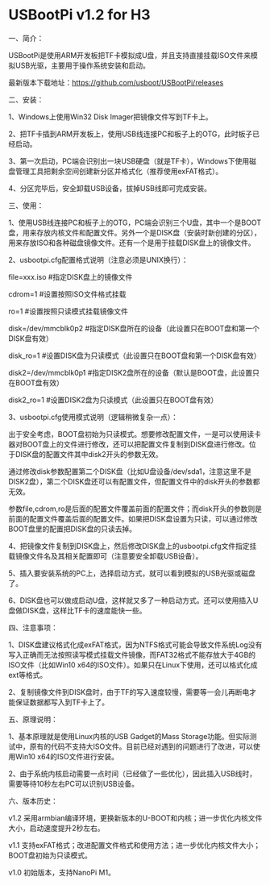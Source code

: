 # USBootPi v1.2 for H3

一、简介：

USBootPi是使用ARM开发板把TF卡模拟成U盘，并且支持直接挂载ISO文件来模拟USB光驱，主要用于操作系统安装和启动。

最新版本下载地址：https://github.com/usboot/USBootPi/releases

二、安装：

1、Windows上使用Win32 Disk Imager把镜像文件写到TF卡上。

2、把TF卡插到ARM开发板上，使用USB线连接PC和板子上的OTG，此时板子已经启动。

3、第一次启动，PC端会识别出一块USB硬盘（就是TF卡），Windows下使用磁盘管理工具把剩余空间创建新分区并格式化（推荐使用exFAT格式）。

4、分区完毕后，安全卸载USB设备，拔掉USB线即可完成安装。

三、使用：

1、使用USB线连接PC和板子上的OTG，PC端会识别三个U盘，其中一个是BOOT盘，用来存放内核文件和配置文件。另外一个是DISK盘（安装时新创建的分区），用来存放ISO和各种磁盘镜像文件。还有一个是用于挂载DISK盘上的镜像文件。

2、usbootpi.cfg配置格式说明（注意必须是UNIX换行）：

file=xxx.iso #指定DISK盘上的镜像文件

cdrom=1 #设置按照ISO文件格式挂载

ro=1 #设置按照只读模式挂载镜像文件

disk=/dev/mmcblk0p2 #指定DISK盘所在的设备（此设置只在BOOT盘和第一个DISK盘有效）

disk_ro=1 #设置DISK盘为只读模式（此设置只在BOOT盘和第一个DISK盘有效）

disk2=/dev/mmcblk0p1 #指定DISK2盘所在的设备（默认是BOOT盘，此设置只在BOOT盘有效）

disk2_ro=1 #设置DISK2盘为只读模式（此设置只在BOOT盘有效）

3、usbootpi.cfg使用模式说明（逻辑稍微复杂一点）：

出于安全考虑，BOOT盘初始为只读模式。想要修改配置文件，一是可以使用读卡器对BOOT盘上的文件进行修改，还可以把配置文件复制到DISK盘进行修改。位于DISK盘的配置文件其中disk2开头的参数无效。

通过修改disk参数配置第二个DISK盘（比如U盘设备/dev/sda1，注意这里不是DISK2盘），第二个DISK盘还可以有配置文件，但配置文件中的disk开头的参数都无效。

参数file,cdrom,ro是后面的配置文件覆盖前面的配置文件；而disk开头的参数则是前面的配置文件覆盖后面的配置文件。如果把DISK盘设置为只读，可以通过修改BOOT盘里的配置把DISK盘的只读去掉。

4、把镜像文件复制到DISK盘上，然后修改DISK盘上的usbootpi.cfg文件指定挂载镜像文件名及其相关配置即可（注意要安全卸载USB设备）。

5、插入要安装系统的PC上，选择启动方式，就可以看到模拟的USB光驱或磁盘了。

6、DISK盘也可以做成启动U盘，这样就又多了一种启动方式。还可以使用插入U盘做DISK盘，这样比TF卡的速度能快一些。


四、注意事项：

1、DISK盘建议格式化成exFAT格式，因为NTFS格式可能会导致文件系统Log没有写入正确而无法按照读写模式挂载文件镜像，而FAT32格式不能存放大于4GB的ISO文件（比如Win10 x64的ISO文件）。如果只在Linux下使用，还可以格式化成ext等格式。

2、复制镜像文件到DISK盘时，由于TF的写入速度较慢，需要等一会儿再断电才能保证数据都写入到TF卡上了。

五、原理说明：

1、基本原理就是使用Linux内核的USB Gadget的Mass Storage功能。但实际测试中，原有的代码不支持大ISO文件。目前已经对遇到的问题进行了改进，可以使用Win10 x64的ISO文件进行安装。

2、由于系统内核启动需要一点时间（已经做了一些优化），因此插入USB线时，需要等待10秒左右PC可以识别USB设备。

六、版本历史：

v1.2 采用armbian编译环境，更换新版本的U-BOOT和内核；进一步优化内核文件大小，启动速度提升2秒左右。

v1.1 支持exFAT格式；改进配置文件格式和使用方法；进一步优化内核文件大小；BOOT盘初始为只读模式。

v1.0 初始版本，支持NanoPi M1。
